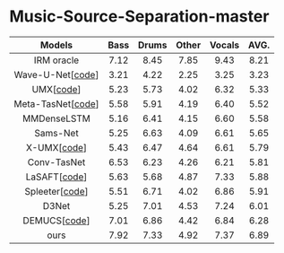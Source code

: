 # Music-Source-Separation-master 
|Models|Bass|Drums|Other|Vocals|AVG.|
|:--:|:--:|:--:|:--:|:--:|:--:|
|IRM oracle|7.12|8.45|7.85|9.43|8.21|
|Wave-U-Net[[code](https://github.com/f90/Wave-U-Net-Pytorch)]|3.21|4.22|2.25|3.25|3.23|
|UMX[[code](https://github.com/sigsep/open-unmix-pytorch)]|5.23|5.73|4.02|6.32|5.33|
|Meta-TasNet[[code](https://github.com/pfnet-research/meta-tasnet)]|5.58|5.91|4.19|6.40|5.52|
|MMDenseLSTM|5.16|6.41|4.15|6.60|5.58|
|Sams-Net|5.25|6.63|4.09|6.61|5.65|
|X-UMX[[code](https://github.com/sony/ai-research-code/tree/master/x-umx)]|5.43|6.47|4.64|6.61|5.79|
|Conv-TasNet|6.53|6.23|4.26|6.21|5.81|
|LaSAFT[[code](https://github.com/ws-choi/Conditioned-Source-Separation-LaSAFT)]|5.63|5.68|4.87|7.33|5.88|
|Spleeter[[code](https://github.com/deezer/spleeter)]|5.51|6.71|4.02|6.86|5.91|
|D3Net|5.25|7.01|4.53|7.24|6.01|
|DEMUCS[[code](https://github.com/facebookresearch/demucs)]|7.01|6.86|4.42|6.84|6.28|
|ours|7.92|7.33|4.92|7.37|6.89|
